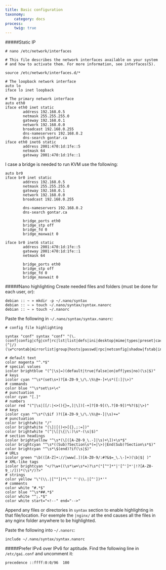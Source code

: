 ```yaml
---
title: Basic configuration
taxonomy:
    category: docs
process:
	twig: true
---
```


#####Static IP
```
# nano /etc/network/interfaces

# This file describes the network interfaces available on your system
# and how to activate them. For more information, see interfaces(5).
    
source /etc/network/interfaces.d/*
    
# The loopback network interface
auto lo
iface lo inet loopback
    
# The primary network interface
auto eth0
iface eth0 inet static
		address 192.168.0.5
		netmask 255.255.255.0
		gateway 192.168.0.1
		network 192.168.0.0
		broadcast 192.168.0.255
		dns-nameservers 192.168.0.2
		dns-search gontar.ca
iface eth0 inet6 static
		address 2001:470:1d:1fe::5
		netmask 64
		gateway 2001:470:1d:1fe::1
```
I case a bridge is needed to run KVM use the following:
```
auto br0
iface br0 inet static
        address 192.168.0.5
        netmask 255.255.255.0
        gateway 192.168.0.1
        network 192.168.0.0
        broadcast 192.168.0.255

        dns-nameservers 192.168.0.2
        dns-search gontar.ca

        bridge_ports eth0
        bridge_stp off
        bridge_fd 0
        bridge_maxwait 0

iface br0 inet6 static
        address 2001:470:1d:1fe::5
        gateway 2001:470:1d:1fe::1
        netmask 64

        bridge_ports eth0
        bridge_stp off
        bridge_fd 0
        bridge_maxwait 0

```

#####Nano highlighting
Create needed files and folders (must be done for each user, or):
```
debian :: ~ » mkdir -p ~/.nano/syntax
debian :: ~ » touch ~/.nano/syntax/syntax.nanorc
debian :: ~ » touch ~/.nanorc
```
Paste the following in `~/.nano/syntax/syntax.nanorc`:
```
# config file highlighting

syntax "conf" syntax "conf" "(\.(conf|config|cfg|cnf|rc|lst|list|defs|ini|desktop|mime|types|preset|cache|seat|service|htaccess)$|(^|/)(\w*crontab|mirrorlist|group|hosts|passwd|rpc|netconfig|shadow|fstab|inittab|inputrc|protocols|sudoers)$|conf.d/|.config/|nginx/)"

# default text
color magenta "^.*$"
# special values
icolor brightblue "(^|\s|=)(default|true|false|on|off|yes|no)(\s|$)"
# keys
icolor cyan "^\s*(set\s+)?[A-Z0-9_\/\.\%\@+-]+\s*([:]|\>)"
# commands
color blue "^\s*set\s+\<"
# punctuation
color cyan "[.]"
# numbers
color red "(^|\s|[[/:|<>(){}=,]|\])[-+]?[0-9](\.?[0-9])*%?($|\>)"
# keys
icolor cyan "^\s*(\$if )?([A-Z0-9_\/\.\%\@+-]|\s)+="
# punctuation
color brightwhite "/"
color brightwhite "(\]|[()<>[{},;:=])"
color brightwhite "(^|\[|\{|\:)\s*-(\s|$)"
# section headings
icolor brightyellow "^\s*(\[([A-Z0-9_\.-]|\s)+\])+\s*$"
color brightcyan "^\s*((Sub)?Section\s*(=|\>)|End(Sub)?Section\s*$)"
color brightcyan "^\s*\$(end)?if(\s|$)"
# URLs
icolor green "\b(([A-Z]+://|www[.])[A-Z0-9/:#?&$=_\.\-]+)(\b|$| )"
# XML-like tags
icolor brightcyan "</?\w+((\s*\w+\s*=)?\s*("[^"]*"|'[^']*'|!?[A-Z0-9_:/]))*(\s*/)?>"
# strings
color yellow "\"(\\.|[^"])*\"" "'(\\.|[^'])*'"
# comments
color white "#.*$"
color blue "^\s*##.*$"
color white "^;.*$"
color white start="<!--" end="-->"
```
Append any files or directories in `syntax` section to enable highlighting in that file/location. For exemple the `|nginx/` at the end causes all the files in any nginx folder anywhere to be highlighted. 

Paste the following into `~/.nanorc`:
```
include ~/.nano/syntax/syntax.nanorc
```
#####Prefer IPv4 over IPv6 for aptitude.
Find the following line in `/etc/gai.conf` and uncomment it:
```
precedence ::ffff:0:0/96  100
```
```
